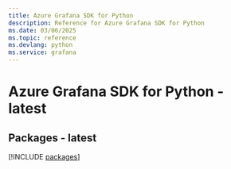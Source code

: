 ```yaml
---
title: Azure Grafana SDK for Python
description: Reference for Azure Grafana SDK for Python
ms.date: 03/06/2025
ms.topic: reference
ms.devlang: python
ms.service: grafana
---
```

# Azure Grafana SDK for Python - latest
## Packages - latest
[!INCLUDE [packages](grafana-index.md)]